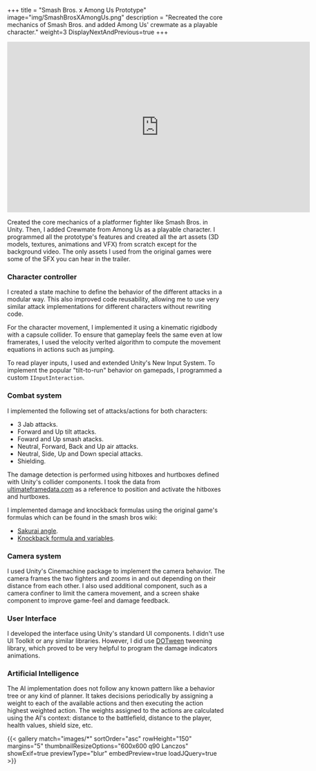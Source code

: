 +++
title = "Smash Bros. x Among Us Prototype"
image="img/SmashBrosXAmongUs.png"
description = "Recreated the core mechanics of Smash Bros. and added Among Us' crewmate as a playable character."
weight=3
DisplayNextAndPrevious=true
+++

<iframe class ="work-box-shadow" width="700" height="394" src="https://www.youtube.com/embed/U9WdBFNQQxM?si=l8m_gS6dNNn6Nztd" title="YouTube video player" frameborder="0" allow="accelerometer; autoplay; clipboard-write; encrypted-media; gyroscope; picture-in-picture; web-share" referrerpolicy="strict-origin-when-cross-origin" allowfullscreen></iframe>

Created the core mechanics of a platformer fighter like Smash Bros. in Unity. Then, I added Crewmate from Among Us as a playable character.
I programmed all the prototype's features and created all the art assets (3D models, textures, animations and VFX) from scratch except for the background video. 
The only assets I used from the original games were some of the SFX you can hear in the trailer. 

<h3> Character controller </h3>

I created a state machine to define the behavior of the different attacks in a modular way. This also improved code reusability, allowing me to use very similar
attack implementations for different characters without rewriting code.

For the character movement, I implemented it using a kinematic rigidbody with a capsule collider. To ensure that gameplay feels the same even at low framerates, I
used the velocity verlted algorithm to compute the movement equations in actions such as jumping.

To read player inputs, I used and extended Unity's New Input System. To implement the popular "tilt-to-run" behavior on gamepads, I programmed a custom `IInputInteraction`.

<h3> Combat system</h3>

I implemented the following set of attacks/actions for both characters:

* 3 Jab attacks.
* Forward and Up tilt attacks.
* Foward and Up smash atacks.
* Neutral, Forward, Back and Up air attacks.
* Neutral, Side, Up and Down special attacks.
* Shielding.

The damage detection is performed using hitboxes and hurtboxes defined with Unity's collider components. I took the data from <a href="https://ultimateframedata.com/mario" target="_blank">ultimateframedata.com</a>
as a reference to position and activate the hitboxes and hurtboxes.

I implemented damage and knockback formulas using the original game's formulas which can be found in the smash bros wiki:
* <a href="https://ultimateframedata.com/mario">Sakurai angle</a>.
* <a href="https://www.ssbwiki.com/Knockback#Angle_indicator" target="_blank">Knockback formula and variables</a>.

<h3> Camera system </h3>

I used Unity's Cinemachine package to implement the camera behavior. The camera frames the two fighters and zooms in and out depending on their distance from each other.
I also used additional component, such as a camera confiner to limit the camera movement, and a screen shake component to improve game-feel and damage feedback.

<h3> User Interface </h3>

I developed the interface using Unity's standard UI components. I didn't use UI Toolkit or any similar libraries. 
However, I did use <a href="https://dotween.demigiant.com/" target="_blank">DOTween</a> tweening library, which proved to be very helpful to program the damage indicators animations.


<h3> Artificial Intelligence </h3>

The AI implementation does not follow any known pattern like a behavior tree or any kind of planner. It takes decisions periodically by assigning a weight 
to each of the available actions and then executing the action highest weighted action. The weights assigned to the actions are calculated using the AI's context:
 distance to the battlefield, distance to the player, health values, shield size, etc.


{{< gallery match="images/*" sortOrder="asc" rowHeight="150" margins="5" thumbnailResizeOptions="600x600 q90 Lanczos" showExif=true previewType="blur" embedPreview=true loadJQuery=true >}}
  
 </br>
